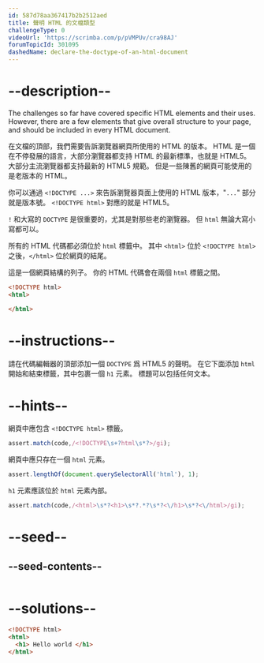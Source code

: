 ```yaml
---
id: 587d78aa367417b2b2512aed
title: 聲明 HTML 的文檔類型
challengeType: 0
videoUrl: 'https://scrimba.com/p/pVMPUv/cra98AJ'
forumTopicId: 301095
dashedName: declare-the-doctype-of-an-html-document
---
```


# --description--

The challenges so far have covered specific HTML elements and their uses. However, there are a few elements that give overall structure to your page, and should be included in every HTML document.

在文檔的頂部，我們需要告訴瀏覽器網頁所使用的 HTML 的版本。 HTML 是一個在不停發展的語言，大部分瀏覽器都支持 HTML 的最新標準，也就是 HTML5。 大部分主流瀏覽器都支持最新的 HTML5 規範。 但是一些陳舊的網頁可能使用的是老版本的 HTML。

你可以通過 `<!DOCTYPE ...>` 來告訴瀏覽器頁面上使用的 HTML 版本，"`...`" 部分就是版本號。 `<!DOCTYPE html>` 對應的就是 HTML5。

`!` 和大寫的 `DOCTYPE` 是很重要的，尤其是對那些老的瀏覽器。 但 `html` 無論大寫小寫都可以。

所有的 HTML 代碼都必須位於 `html` 標籤中。 其中 `<html>` 位於 `<!DOCTYPE html>` 之後，`</html>` 位於網頁的結尾。

這是一個網頁結構的列子。 你的 HTML 代碼會在兩個 `html` 標籤之間。

```html
<!DOCTYPE html>
<html>

</html>
```

# --instructions--

請在代碼編輯器的頂部添加一個 `DOCTYPE` 爲 HTML5 的聲明。 在它下面添加 `html` 開始和結束標籤，其中包裹一個 `h1` 元素。 標題可以包括任何文本。

# --hints--

網頁中應包含 `<!DOCTYPE html>` 標籤。

```js
assert.match(code,/<!DOCTYPE\s+?html\s*?>/gi);
```

網頁中應只存在一個 `html` 元素。

```js
assert.lengthOf(document.querySelectorAll('html'), 1);
```

`h1` 元素應該位於 `html` 元素內部。

```js
assert.match(code,/<html>\s*?<h1>\s*?.*?\s*?<\/h1>\s*?<\/html>/gi);
```

# --seed--

## --seed-contents--

```html

```

# --solutions--

```html
<!DOCTYPE html>
<html>
  <h1> Hello world </h1>
</html>
```
